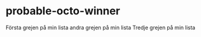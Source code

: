 # probable-octo-winner
Första grejen på min lista
andra grejen på min lista
Tredje grejen på min lista